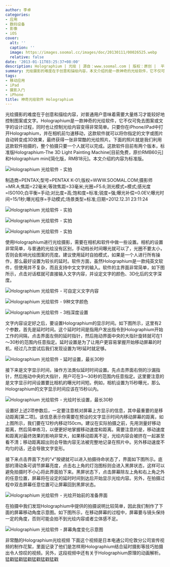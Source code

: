```yaml
---
author: 李卓
categories:
- 应用
- 数码设备
- 影像
- iOS
cover:
  alt: ''
  caption: ''
  image: https://images.soomal.cc/images/doc/20130111/00026525.webp
  relative: false
date: '2013-01-11T03:25:37+08:00'
description: Holographium | 光绘 | 源自：www.soomal.com | 版权：原创 |  平均/总评分：10.00/50
summary: 光绘摄影的难度在于创意和描绘内容，本文介绍的是一款神奇的光绘软件，它不仅可免去图案或文字的设计过程，同时也让控制光绘内容变得非常简单。只要你在iPhone/iPad中打开Holographium，并在相机前匀速移动，这款软件就可以将你指定的文字或图片自动转变成3D效果，最终获得一张非常酷的光绘照片。
tags:
- 移动应用
- iPad
- 摄影入门
- iPhone
title: 神奇光绘软件 Holographium
---
```


光绘摄影的难度在于创意和描绘内容，对普通用户意味着需要大量练习才能较好地控制图案或文字。Holographium是一款神奇的光绘软件，它不仅可免去图案或文字的设计过程，同时也让控制光绘内容变得非常简单。只要你在iPhone/iPad中打开Holographium，并在相机前匀速移动，这款软件就可以将你指定的文字或图片自动转变成3D效果，最终获得一张非常酷的光绘照片。下面的照片就是我们利用这款软件拍摄的，整个拍摄只要一个人就可以完成。这款软件目前有两个版本，标准版Holographium-The 3D Light Painting Machine[目前免费，原价RMB60元]和Holographium mini[简化版，RMB18元]。本文介绍的内容为标准版。



![Holographium 光绘软件 - 实拍](https://images.soomal.cc/images/doc/20130111/00026524.webp)

制造商=PENTAX;型号=PENTAX K-01;版权=WWW.SOOMAL.COM;摄影师=MR.A;焦距=22毫米;等效焦距=33毫米;光圈=F5.6;测光模式=模式;感光度=ISO100;白平衡=手动;对比度=高;饱和度=标准;锐度=强;曝光补偿=0.0EV;曝光时间=15/1秒;曝光程序=手动模式;场景类型=标准;日期=2012.12.31 23:11:24



![Holographium 光绘软件 - 实拍](https://images.soomal.cc/images/doc/20130111/00026503.webp)



![Holographium 光绘软件 - 实拍](https://images.soomal.cc/images/doc/20130111/00026502.webp)



![Holographium 光绘软件 - 实拍](https://images.soomal.cc/images/doc/20130111/00026504.webp)



使用Holographium进行光绘摄影，需要在相机和软件中做一些设置。相机的设置非常简单，与普通的光绘没有区别，手动档长时间曝光就可以了，光圈不要太小，否则会影响光绘图案的亮度。建议使用延时自拍模式，如果是一个人进行所有操作，那么最好设置为较长的延时。软件方面，虽然Holographium是一款纯英文软件，但使用并不复杂，而且支持中文文字的输入。软件的主界面非常简单，如下图所示，点击对话框就可直接输入文字内容，并设定文字的颜色、3D化后的文字深度。



![Holographium 光绘软件 - 可自定义文字内容](https://images.soomal.cc/images/doc/20130111/00026508.webp)



![Holographium 光绘软件 - 9种文字颜色](https://images.soomal.cc/images/doc/20130111/00026509.webp)



![Holographium 光绘软件 - 3档深度设置](https://images.soomal.cc/images/doc/20130111/00026510.webp)



文字内容设定好之后，要设置Holographium的显示时间。如下图所示，这里有2个参数，首先是延时时间。这个延时时间是指用户发出指令到Holographium开始工作的间隔，点击界面左侧的延时指针，然后拖动界面中央的大指针旋转就可在1～30秒的范围内任意指定。延时设置是为了让用户更容易掌握开始移动屏幕的时机，经过几次尝试后我们发现设置为1秒延时就足够。



![Holographium 光绘软件 - 延时设置，最长30秒](https://images.soomal.cc/images/doc/20130111/00026511.webp)



接下来是文字显示时间，操作方法类似延时时间设置。先点击界面右侧的沙漏指针，然后拖动中央的大指针，用户可在3～30秒的范围内任意指定。这里要注意的是文字显示时间设置要比相机的曝光时间短。例如，相机设置为15秒曝光，那么Holographium的文字显示时间应该在15秒以内。



![Holographium 光绘软件 - 光绘时长设置，最长30秒](https://images.soomal.cc/images/doc/20130111/00026512.webp)



设置好上述2项参数后，一定要注意核对屏幕上方显示的信息，其中最重要的是移动距离[第二项]。该信息表示你需要在预设的文字显示时间内移动屏幕的距离，如上图所示，我们要在12秒内移动150cm。建议在实际拍摄之前，先用测量好移动距离，然后简单练习，以便更好地掌握移动速度和距离。需要注意的是，移动速度和距离对最终效果的影响非常大，如果移动距离不足，光绘内容会被挤在一起甚至看不清；移动距离超出则会导致内容无法被完整地记录在照片中。另外移动速度不均匀的话，还会导致文字变形。



接下来点击界面下方的“√”按键就可以进入拍摄待命状态了，界面如下图所示。底部的滑动条可调节屏幕亮度，点击右上角的灯泡图标则会进入黑屏状态，这样可以避免拍摄时不小心将此界面拍下来。黑屏状态下，点击屏幕除左上角和右上角之外的任意位置，屏幕将在设定的延时时间到达后开始显示光绘内容。另外，在拍摄过程中双击屏幕任意位置可让屏幕回到黑屏状态。



![Holographium 光绘软件 - 光绘开始前的准备界面](https://images.soomal.cc/images/doc/20130111/00026513.webp)



在拍摄中我们发现Holographium中提供的拍摄说明比较简单，因此我们制作了下面的屏幕移动角度示意图。如下图所示，在移动屏幕的过程中，屏幕要与镜头保持一定的角度，否则可能会拍不到光绘内容或者立体感不足。



![Holographium 光绘软件 - 屏幕角度变化示意图](https://images.soomal.cc/images/doc/20130111/00026526.webp)



非常酷的Holographium光绘视频
下面这个视频是日本电通公司伦敦分公司宣传视频的制作花絮，里面记录了他们是怎样用Holographium结合延时摄影等技巧拍摄出令人惊叹的视频。另外，这段视频中还有关于Holographium原理的动画解析。
猛戳猛戳猛戳猛戳猛戳猛戳